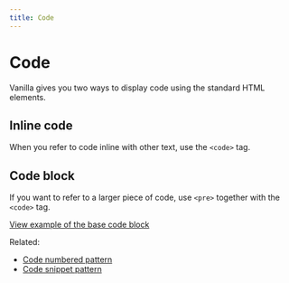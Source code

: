 ```yaml
---
title: Code
---
```


# Code

Vanilla gives you two ways to display code using the standard HTML elements.

## Inline code

When you refer to code inline with other text, use the <code>&lt;code&gt;</code> tag.

## Code block

If you want to refer to a larger piece of code, use <code>&lt;pre&gt;</code> together with the <code>&lt;code&gt;</code> tag.

<a href="http://127.0.0.1:4321/vanilla-framework/examples/base/code/"
    class="js-example">
    View example of the base code block
</a>

Related:
* [Code numbered pattern](/en/patterns/code-numbered/)
* [Code snippet pattern](/en/patterns/code-snippet/)
